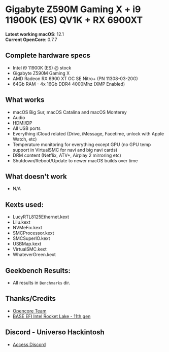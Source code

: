 # Gigabyte Z590M Gaming X + i9 11900K (ES) QV1K + RX 6900XT

**Latest working macOS**: 12.1
<br>
**Current OpenCore**: 0.7.7

## Complete hardware specs
- Intel i9 11900K (ES) @ stock
- Gigabyte Z590M Gaming X
- AMD Radeon RX 6900 XT OC SE Nitro+ (PN 11308-03-20G)
- 64Gb RAM - 4x 16Gb DDR4 4000Mhz (XMP Enabled)

## What works
- macOS Big Sur, macOS Catalina and macOS Monterey
- Audio
- HDMI/DP
- All USB ports
- Everything iCloud related (Drive, iMessage, Facetime, unlock with Apple Watch, etc)
- Temperature monitoring for everything except GPU (no GPU temp support in VirtualSMC for navi and big navi cards)
- DRM content (Netflix, ATV+, Airplay 2 mirroring etc)
- Shutdown/Reboot/Update to newer macOS builds over time

## What doesn't work
- N/A

## Kexts used:
- LucyRTL8125Ethernet.kext
- Lilu.kext
- NVMeFix.kext
- SMCProcessor.kext
- SMCSuperIO.kext
- USBMap.kext
- VirtualSMC.kext
- WhateverGreen.kext

## Geekbench Results:
- All results in ```Benchmarks``` dir.

## Thanks/Credits
- [Opencore Team](https://dortania.github.io/getting-started/)
- [BASE EFI Intel Rocket Lake - 11th gen](https://github.com/luchina-gabriel/BASE-EFI-INTEL-DESKTOP-11THGEN-ROCKET-LAKE)

## Discord - Universo Hackintosh
- [Access Discord](https://discord.universohackintosh.com.br)
